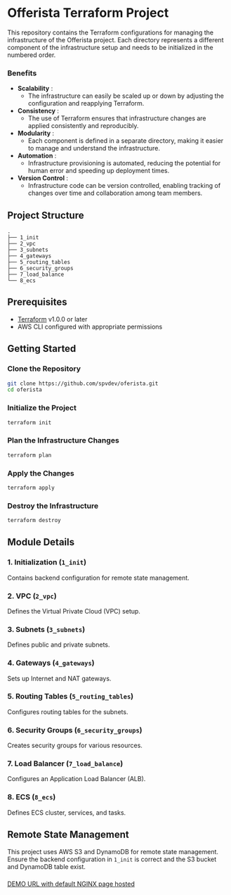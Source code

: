 # Offerista Terraform Project

This repository contains the Terraform configurations for managing the infrastructure of the Offerista project. Each directory represents a different component of the infrastructure setup and needs to be initialized in the numbered order.

### Benefits

* **Scalability** : 
    - The infrastructure can easily be scaled up or down by adjusting the configuration and reapplying Terraform.
* **Consistency** : 
    - The use of Terraform ensures that infrastructure changes are applied consistently and reproducibly.
* **Modularity** :
    - Each component is defined in a separate directory, making it easier to manage and understand the infrastructure.
* **Automation** : 
    - Infrastructure provisioning is automated, reducing the potential for human error and speeding up deployment times.
* **Version Control** : 
    - Infrastructure code can be version controlled, enabling tracking of changes over time and collaboration among team members.
 

## Project Structure

```
.
├── 1_init
├── 2_vpc
├── 3_subnets
├── 4_gateways
├── 5_routing_tables
├── 6_security_groups
├── 7_load_balance
└── 8_ecs
```

## Prerequisites

- [Terraform](https://www.terraform.io/downloads.html) v1.0.0 or later
- AWS CLI configured with appropriate permissions

## Getting Started

### Clone the Repository

```bash
git clone https://github.com/spvdev/oferista.git
cd oferista
```

### Initialize the Project

```bash
terraform init
```

### Plan the Infrastructure Changes

```bash
terraform plan
```

### Apply the Changes

```bash
terraform apply
```

### Destroy the Infrastructure

```bash
terraform destroy
```

## Module Details

### 1. Initialization (`1_init`)

Contains backend configuration for remote state management.

### 2. VPC (`2_vpc`)

Defines the Virtual Private Cloud (VPC) setup.

### 3. Subnets (`3_subnets`)

Defines public and private subnets.

### 4. Gateways (`4_gateways`)

Sets up Internet and NAT gateways.

### 5. Routing Tables (`5_routing_tables`)

Configures routing tables for the subnets.

### 6. Security Groups (`6_security_groups`)

Creates security groups for various resources.

### 7. Load Balancer (`7_load_balance`)

Configures an Application Load Balancer (ALB).

### 8. ECS (`8_ecs`)

Defines ECS cluster, services, and tasks.

## Remote State Management

This project uses AWS S3 and DynamoDB for remote state management. Ensure the backend configuration in `1_init` is correct and the S3 bucket and DynamoDB table exist.


###
[DEMO URL with default NGINX page hosted](http://alb-on-prem-interconnect-1582748921.eu-central-1.elb.amazonaws.com)
